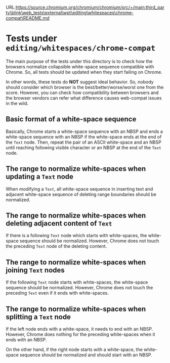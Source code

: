 URL:https://source.chromium.org/chromium/chromium/src/+/main:third_party\blink\web_tests\external\wpt\editing\whitespaces\chrome-compat\README.md
# Tests under `editing/whitespaces/chrome-compat` #

The main purpose of the tests under this directory is to check how the browsers
normalize collapsible white-space sequence compatible with Chrome.  So, all
tests should be updated when they start failing on Chrome.

In other words, these tests do **NOT** suggest ideal behavior.  So, nobody
should consider which browser is the best/better/worse/worst one from the
score.  However, you can check how compatibility between browsers and the
browser vendors can refer what difference causes web-compat issues in the wild.

## Basic format of a white-space sequence ##

Basically, Chrome starts a white-space sequence with an NBSP and ends a
white-space sequence with an NBSP if the white-space ends at the end of the
`Text` node.  Then, repeat the pair of an ASCII white-space and an NBSP until
reaching following visible character or an NBSP at the end of the `Text` node.

## The range to normalize white-spaces when updating a `Text` node ##

When modifying a `Text`, all white-space sequence in inserting text and
adjacent white-space sequence of deleting range boundaries should be normalized.

## The range to normalize white-spaces when deleting adjacent content of `Text` ##

If there is a following `Text` node which starts with white-spaces, the
white-space sequence should be normalized.  However, Chrome does not touch
the preceding `Text` node of the deleting content.

## The range to normalize white-spaces when joining `Text` nodes ##

If the following `Text` node starts with white-spaces, the white-space sequence
should be normalized.  However, Chrome does not touch the preceding `Text` even
if it ends with white-spaces.

## The range to normalize white-spaces when splitting a `Text` node ##

If the left node ends with a white-space, it needs to end with an NBSP.
However, Chrome does nothing for the preceding white-spaces when it ends with an
NBSP.

On the other hand, if the right node starts with a white-space, the white-space
sequence should be normalized and should start with an NBSP.
